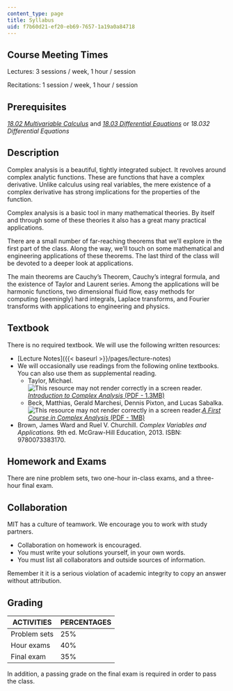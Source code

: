 ```yaml
---
content_type: page
title: Syllabus
uid: f7b60d21-ef20-eb69-7657-1a19a0a84718
---
```


Course Meeting Times
--------------------

Lectures: 3 sessions / week, 1 hour / session

Recitations: 1 session / week, 1 hour / session

Prerequisites
-------------

[_18.02 Multivariable Calculus_](/courses/18-02sc-multivariable-calculus-fall-2010) and _[18.03 Differential Equations](/courses/18-03sc-differential-equations-fall-2011)_ or _18.032 Differential Equations_

Description
-----------

Complex analysis is a beautiful, tightly integrated subject. It revolves around complex analytic functions. These are functions that have a complex derivative. Unlike calculus using real variables, the mere existence of a complex derivative has strong implications for the properties of the function.

Complex analysis is a basic tool in many mathematical theories. By itself and through some of these theories it also has a great many practical applications.

There are a small number of far-reaching theorems that we’ll explore in the first part of the class. Along the way, we’ll touch on some mathematical and engineering applications of these theorems. The last third of the class will be devoted to a deeper look at applications.

The main theorems are Cauchy’s Theorem, Cauchy’s integral formula, and the existence of Taylor and Laurent series. Among the applications will be harmonic functions, two dimensional fluid flow, easy methods for computing (seemingly) hard integrals, Laplace transforms, and Fourier transforms with applications to engineering and physics.

Textbook
--------

There is no required textbook. We will use the following written resources:

*   [Lecture Notes]({{< baseurl >}}/pages/lecture-notes)
*   We will occasionally use readings from the following online textbooks. You can also use them as supplemental reading.
    *   Taylor, Michael. ![This resource may not render correctly in a screen reader.](/images/inacessible.gif)[_Introduction to Complex Analysis_ (PDF - 1.3MB)](http://mtaylor.web.unc.edu/files/2018/04/complex.pdf)
    *   Beck, Matthias, Gerald Marchesi, Dennis Pixton, and Lucas Sabalka. ![This resource may not render correctly in a screen reader.](/images/inacessible.gif)[_A First Course in Complex Analysis_ (PDF - 1MB)](http://math.sfsu.edu/beck/papers/complex.pdf)
*   Brown, James Ward and Ruel V. Churchill. _Complex Variables and Applications._ 9th ed. McGraw-Hill Education, 2013. ISBN: 9780073383170.

Homework and Exams
------------------

There are nine problem sets, two one-hour in-class exams, and a three-hour final exam.

Collaboration
-------------

MIT has a culture of teamwork. We encourage you to work with study partners.

*   Collaboration on homework is encouraged.
*   You must write your solutions yourself, in your own words.
*   You must list all collaborators and outside sources of information.

Remember it it is a serious violation of academic integrity to copy an answer without attribution.

Grading
-------

| ACTIVITIES | PERCENTAGES |
| --- | --- |
| Problem sets | 25% |
| Hour exams | 40% |
| Final exam | 35% 

In addition, a passing grade on the final exam is required in order to pass the class.